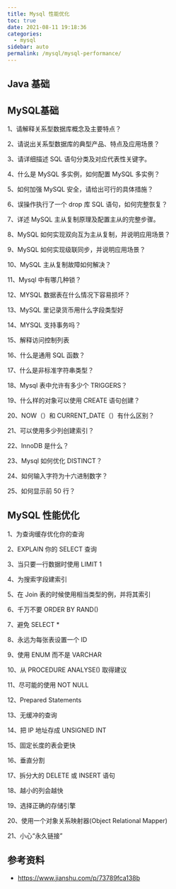 ```yaml
---
title: Mysql 性能优化
toc: true
date: 2021-08-11 19:18:36
categories: 
  - mysql
sidebar: auto
permalink: /mysql/mysql-performance/
---
```




## Java 基础







## MySQL基础

1、请解释关系型数据库概念及主要特点？

2、请说出关系型数据库的典型产品、特点及应用场景？

3、请详细描述 SQL 语句分类及对应代表性关键字。

4、什么是 MySQL 多实例，如何配置 MySQL 多实例？

5、如何加强 MySQL 安全，请给出可行的具体措施？

6、误操作执行了一个 drop 库 SQL 语句，如何完整恢复？

7、详述 MySQL 主从复制原理及配置主从的完整步骤。

8、MySQL 如何实现双向互为主从复制，并说明应用场景？

9、MySQL 如何实现级联同步，并说明应用场景？

10、MySQL 主从复制故障如何解决？

11、Mysql 中有哪几种锁？

12、MYSQL 数据表在什么情况下容易损坏？

13、MySQL 里记录货币用什么字段类型好

14、MYSQL 支持事务吗？

15、解释访问控制列表

16、什么是通用 SQL 函数？

17、什么是非标准字符串类型？

18、Mysql 表中允许有多少个 TRIGGERS？

19、什么样的对象可以使用 CREATE 语句创建？

20、NOW（）和 CURRENT_DATE（）有什么区别？

21、可以使用多少列创建索引？

22、InnoDB 是什么？

23、Mysql 如何优化 DISTINCT？

24、如何输入字符为十六进制数字？

25、如何显示前 50 行？



## MySQL 性能优化



1、为查询缓存优化你的查询

2、EXPLAIN 你的 SELECT 查询

3、当只要一行数据时使用 LIMIT 1

4、为搜索字段建索引

5、在 Join 表的时候使用相当类型的例，并将其索引

6、千万不要 ORDER BY RAND()

7、避免 SELECT *

8、永远为每张表设置一个 ID

9、使用 ENUM 而不是 VARCHAR

10、从 PROCEDURE ANALYSE() 取得建议

11、尽可能的使用 NOT NULL

12、Prepared Statements

13、无缓冲的查询

14、把 IP 地址存成 UNSIGNED INT

15、固定长度的表会更快

16、垂直分割

17、拆分大的 DELETE 或 INSERT 语句

18、越小的列会越快

19、选择正确的存储引擎

20、使用一个对象关系映射器(Object Relational Mapper)

21、小心“永久链接”





## 参考资料

- https://www.jianshu.com/p/73789fca138b
